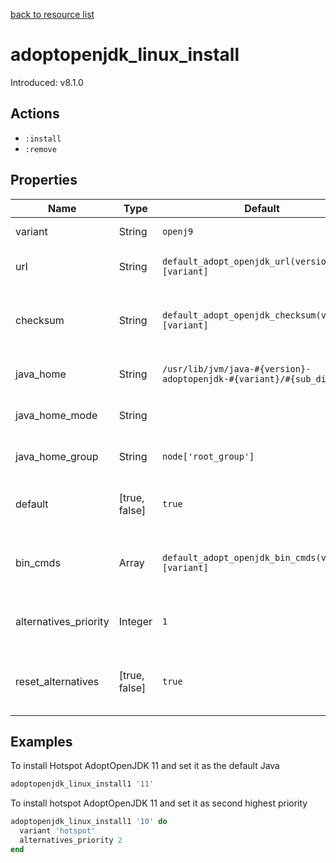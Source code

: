 [back to resource list](https://github.com/sous-chefs/java#resources)

# adoptopenjdk_linux_install

Introduced: v8.1.0

## Actions

- `:install`
- `:remove`

## Properties

| Name                  | Type          | Default                                                                | Description                                           |
| --------------------- | ------------- | ---------------------------------------------------------------------- | ----------------------------------------------------- |
| variant               | String        | `openj9`                                                               | Install flavour                                       |
| url                   | String        | `default_adopt_openjdk_url(version)[variant]`                          | The URL to download from                              |
| checksum              | String        | `default_adopt_openjdk_checksum(version)[variant]`                     | The checksum for the downloaded file                  |
| java_home             | String        | `/usr/lib/jvm/java-#{version}-adoptopenjdk-#{variant}/#{sub_dir(url)}` | Set to override the java_home                         |
| java_home_mode        | String        |                                                                        | Owner of the Java Home                                |
| java_home_group       | String        | `node['root_group']`                                                   | Group for the Java Home                               |
| default               | [true, false] | `true`                                                                 | Whether to set this as the defalut Java               |
| bin_cmds              | Array         | `default_adopt_openjdk_bin_cmds(version)[variant]`                     | A list of `bin_cmds` based on the version and variant |
| alternatives_priority | Integer       | `1`                                                                    | Alternatives priority to set for this Java            |
| reset_alternatives    | [true, false] | `true`                                                                 | Whether to reset alternatives before setting          |

## Examples

To install Hotspot AdoptOpenJDK 11 and set it as the default Java

```ruby
adoptopenjdk_linux_install1 '11'
```

To install hotspot AdoptOpenJDK 11 and set it as second highest priority

```ruby
adoptopenjdk_linux_install1 '10' do
  variant 'hotspot'
  alternatives_priority 2
end
```
